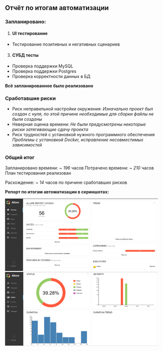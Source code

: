 ## Отчёт по итогам автоматизации

### Запланировано:
1. #### UI тестирование

- Тестирование позитивных и негативных сценариев

3.  #### СУБД тесты

-   Проверка поддержки MySQL
-   Проверка поддержки Postgres
-   Проверка корректности данных в БД

**Всё запланированное было реализовано**

### Сработавшие риски

-   Риск неправильной настройки окружения:
    *Изначально проект был создан с нуля, по этой причине необходимые для сборки файлы не были созданы*
-   Неверная оценка времени:
    *Не были предусмотрены некоторые риски затягивающие сдачу проекта*
-  Риск трудностей с установкой нужного программного обеспечения
   *Проблемы с установкой Docker, исправление несовместимых зависимостей*

### Общий итог

Запланировано времени: ~ *196* часов
Потрачено времени: ~ *210* часов
План тестирования реализован

Расхождение: ~ *14* часов по причине сработавших рисков

**Репорт по итогам автоматизации в скриншотах:**

![](https://github.com/SantAlice/Diploma/raw/main/Project_docs/Screenshot_7.png)
![](https://github.com/SantAlice/Diploma/raw/main/Project_docs/Screenshot_8.png)
